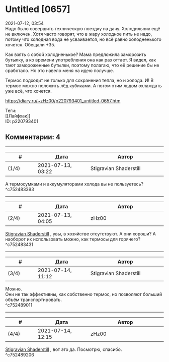 Untitled [0657]
===============

  
2021-07-12, 03:54  
 Надо было совершить техническую поездку на дачу. Холодильник ещё не включен. Хотя часто говорят, что в жару холодное пить не надо, потому что холодная вода не усваивается, но всё равно холодненького хочется. Обещали +35.   
   
 Как взять с собой холодненькое? Мама предложила заморозить бутылку, а ко времени употребления она как раз оттает. Я видел, как тают замороженные бутылки, поэтому полагаю, что её решение бы не сработало. Но это навело меня на идею получше.   
   
 Термос подходит не только для сохранения тепла, но и холода. И! В термос можно положить лёд кубиками. А потом этим льдом охлаждать уже всё, что хочется.   
  
<https://diary.ru/~zHz00/p220793401_untitled-0657.htm>  
  
Теги:  
[[Лайфхак]]  
ID: p220793401  


Комментарии: 4
--------------

  


---



|         #         |              Дата              |                     Автор                     |           ID           |
| --- | --- | --- | --- |
| (1/4) | 2021-07-13, 03:22 | Stigravian Shaderstill | c752483393 |

  
 А термосумками и аккумуляторами холода вы не пользуетесь?   
 ^c752483393

---



|         #         |              Дата              |                     Автор                     |           ID           |
| --- | --- | --- | --- |
| (2/4) | 2021-07-13, 04:05 | zHz00 | c752483431 |

  
  [Stigravian Shaderstill](https://stigravian.diary.ru "Science, Death, Rock-n-Roll")  , увы, в хозяйстве отсутствуют. А они хороши? А наоборот их использовать можно, как термосы для горячего?   
 ^c752483431

---



|         #         |              Дата              |                     Автор                     |           ID           |
| --- | --- | --- | --- |
| (3/4) | 2021-07-14, 11:12 | Stigravian Shaderstill | c752489011 |

  
 Можно.   
 Они не так эффективны, как собственно термос, но позволяют больший объём транспортировать.   
 ^c752489011

---



|         #         |              Дата              |                     Автор                     |           ID           |
| --- | --- | --- | --- |
| (4/4) | 2021-07-14, 12:15 | zHz00 | c752489206 |

  
  [Stigravian Shaderstill](https://stigravian.diary.ru "Science, Death, Rock-n-Roll")  , вот это да. Посмотрю, спасибо.   
 ^c752489206